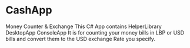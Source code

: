 # CashApp
Money Counter &amp; Exchange
This C# App contains 
HelperLibrary
DesktopApp
ConsoleApp
It is for counting your money bills in LBP or USD bills
and convert them to the USD exchange Rate you specify.
